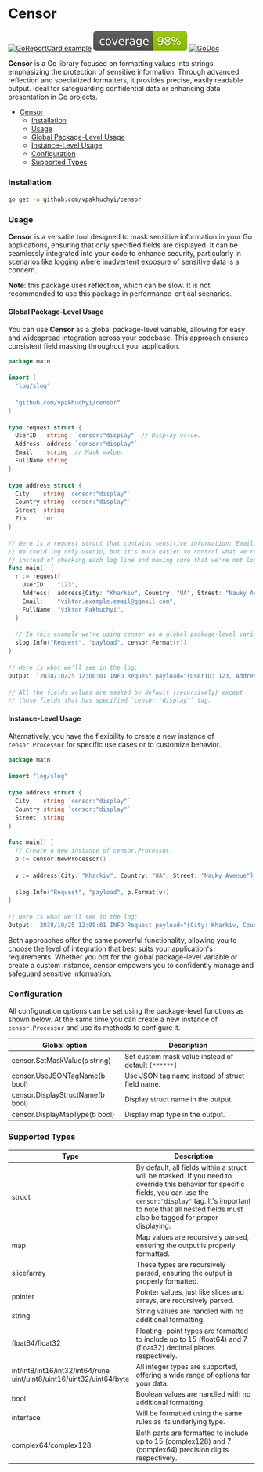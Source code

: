 # Censor

[![GoReportCard example](https://goreportcard.com/badge/github.com/vpakhuchyi/censor)](https://goreportcard.com/report/github.com/vpakhuchyi/censor)
![coverage](https://raw.githubusercontent.com/vpakhuchyi/censor/badges/.badges/main/coverage.svg)
[![GoDoc](https://godoc.org/github.com/vpakhuchyi/censor?status.svg)](https://godoc.org/github.com/vpakhuchyi/censor)

**Censor** is a Go library focused on formatting values into strings, emphasizing the protection
of sensitive information. Through advanced reflection and specialized formatters, it provides precise,
easily readable output. Ideal for safeguarding confidential data or enhancing data presentation in Go projects.

<!-- TOC -->

* [Censor](#censor)
    * [Installation](#installation)
    * [Usage](#usage)
    * [Global Package-Level Usage](#global-package-level-usage)
    * [Instance-Level Usage](#instance-level-usage)
    * [Configuration](#configuration)
    * [Supported Types](#supported-types)

<!-- TOC -->

### Installation

```bash
go get -u github.com/vpakhuchyi/censor
```

### Usage

**Censor** is a versatile tool designed to mask sensitive information in your Go applications, ensuring that
only specified fields are displayed. It can be seamlessly integrated into your code to enhance security,
particularly in scenarios like logging where inadvertent exposure of sensitive data is a concern.

**Note**: this package uses reflection, which can be slow. It is not recommended to use this package
in performance-critical scenarios.

#### Global Package-Level Usage

You can use **Censor** as a global package-level variable, allowing for easy and widespread integration across your
codebase. This approach ensures consistent field masking throughout your application.

```go
package main

import (
  "log/slog"

  "github.com/vpakhuchyi/censor"
)

type request struct {
  UserID   string  `censor:"display"` // Display value.
  Address  address `censor:"display"`
  Email    string  // Mask value.
  FullName string
}

type address struct {
  City    string `censor:"display"`
  Country string `censor:"display"`
  Street  string
  Zip     int
}

// Here is a request struct that contains sensitive information: Email, FullName and Password.
// We could log only UserID, but it's much easier to control what we're logging by using censor 
// instead of checking each log line and making sure that we're not logging sensitive information.
func main() {
  r := request{
    UserID:   "123",
    Address:  address{City: "Kharkiv", Country: "UA", Street: "Nauky Avenue", Zip: 23335},
    Email:    "viktor.example.email@ggmail.com",
    FullName: "Viktor Pakhuchyi",
  }

  // In this example we're using censor as a global package-level variable with default configuration.
  slog.Info("Request", "payload", censor.Format(r))
}

// Here is what we'll see in the log:
Output: `2038/10/25 12:00:01 INFO Request payload="{UserID: 123, Address: {City: Kharkiv, Country: UA, Street: [******], Zip: [******]}, Email: [******], FullName: [******]}`

// All the fields values are masked by default (recursively) except 
// those fields that has specified `censor:"display"` tag.

```

#### Instance-Level Usage

Alternatively, you have the flexibility to create a new instance of `censor.Processor` for specific use cases
or to customize behavior.

```go
package main

import "log/slog"

type address struct {
  City    string `censor:"display"`
  Country string `censor:"display"`
  Street  string
}

func main() {
  // Create a new instance of censor.Processor.
  p := censor.NewProcessor()

  v := address{City: "Kharkiv", Country: "UA", Street: "Nauky Avenue"}

  slog.Info("Request", "payload", p.Format(v))
}

// Here is what we'll see in the log:
Output: `2038/10/25 12:00:01 INFO Request payload="{City: Kharkiv, Country: UA, Street: [******]}`

```

Both approaches offer the same powerful functionality, allowing you to choose the level of integration that best suits
your application's requirements. Whether you opt for the global package-level variable or create a custom instance,
censor empowers you to confidently manage and safeguard sensitive information.

### Configuration

All configuration options can be set using the package-level functions as shown below.
At the same time you can create a new instance of `censor.Processor` and use its methods to configure it.

| Global option                    | Description                                          |
|----------------------------------|------------------------------------------------------|
| censor.SetMaskValue(s string)    | Set custom mask value instead of default `[******]`. |
| censor.UseJSONTagName(b bool)    | Use JSON tag name instead of struct field name.      |
| censor.DisplayStructName(b bool) | Display struct name in the output.                   |
| censor.DisplayMapType(b bool)    | Display map type in the output.                      |

### Supported Types

| Type                                                                     | Description                                                                                                                                                                                                                                        |
|--------------------------------------------------------------------------|----------------------------------------------------------------------------------------------------------------------------------------------------------------------------------------------------------------------------------------------------|
| struct                                                                   | By default, all fields within a struct will be masked. If you need to override this behavior for specific fields, you can use the `censor:"display"` tag. It's important to note that all nested fields must also be tagged for proper displaying. |
| map                                                                      | Map values are recursively parsed, ensuring the output is properly formatted.                                                                                                                                                                      |
| slice/array                                                              | These types are recursively parsed, ensuring the output is properly formatted.                                                                                                                                                                     |
| pointer                                                                  | Pointer values, just like slices and arrays, are recursively parsed.                                                                                                                                                                               |
| string                                                                   | String values are handled with no additional formatting.                                                                                                                                                                                           |
| float64/float32                                                          | Floating-point types are formatted to include up to 15 (float64) and 7 (float32) decimal places respectively.                                                                                                                                      |
| int/int8/int16/int32/int64/rune<br/>uint/uint8/uint16/uint32/uint64/byte | All integer types are supported, offering a wide range of options for your data.                                                                                                                                                                   |
| bool                                                                     | Boolean values are handled with no additional formatting.                                                                                                                                                                                          |
| interface                                                                | Will be formatted using the same rules as its underlying type.                                                                                                                                                                                     |
| complex64/complex128                                                     | Both parts are formatted to include up to 15 (complex128) and 7 (complex64) precision digits respectively.                                                                                                                                         |
